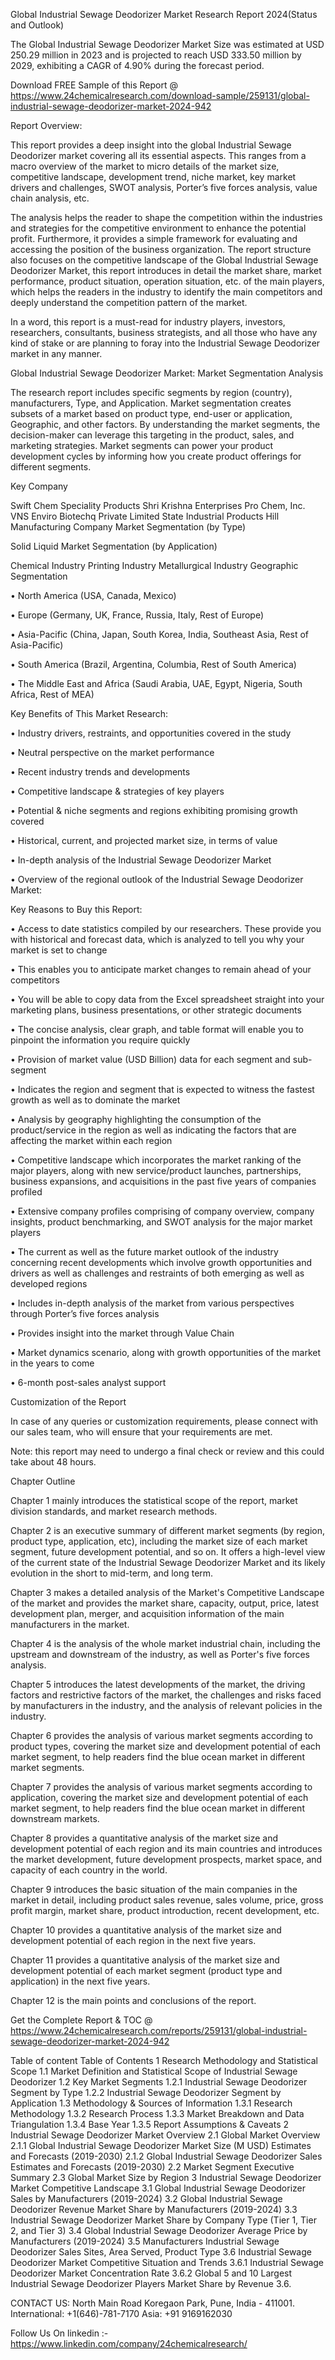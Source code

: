 Global Industrial Sewage Deodorizer Market Research Report 2024(Status and Outlook)

The Global Industrial Sewage Deodorizer Market Size was estimated at USD 250.29 million in 2023 and is projected to reach USD 333.50 million by 2029, exhibiting a CAGR of 4.90% during the forecast period.

Download FREE Sample of this Report @ https://www.24chemicalresearch.com/download-sample/259131/global-industrial-sewage-deodorizer-market-2024-942

Report Overview:

This report provides a deep insight into the global Industrial Sewage Deodorizer market covering all its essential aspects. This ranges from a macro overview of the market to micro details of the market size, competitive landscape, development trend, niche market, key market drivers and challenges, SWOT analysis, Porter’s five forces analysis, value chain analysis, etc.

The analysis helps the reader to shape the competition within the industries and strategies for the competitive environment to enhance the potential profit. Furthermore, it provides a simple framework for evaluating and accessing the position of the business organization. The report structure also focuses on the competitive landscape of the Global Industrial Sewage Deodorizer Market, this report introduces in detail the market share, market performance, product situation, operation situation, etc. of the main players, which helps the readers in the industry to identify the main competitors and deeply understand the competition pattern of the market.

In a word, this report is a must-read for industry players, investors, researchers, consultants, business strategists, and all those who have any kind of stake or are planning to foray into the Industrial Sewage Deodorizer market in any manner.

Global Industrial Sewage Deodorizer Market: Market Segmentation Analysis

The research report includes specific segments by region (country), manufacturers, Type, and Application. Market segmentation creates subsets of a market based on product type, end-user or application, Geographic, and other factors. By understanding the market segments, the decision-maker can leverage this targeting in the product, sales, and marketing strategies. Market segments can power your product development cycles by informing how you create product offerings for different segments.

Key Company

Swift Chem Speciality Products
Shri Krishna Enterprises
Pro Chem, Inc.
VNS Enviro Biotechq Private Limited
State Industrial Products
Hill Manufacturing Company
Market Segmentation (by Type)

Solid
Liquid
Market Segmentation (by Application)

Chemical Industry
Printing Industry
Metallurgical Industry
Geographic Segmentation

• North America (USA, Canada, Mexico)

• Europe (Germany, UK, France, Russia, Italy, Rest of Europe)

• Asia-Pacific (China, Japan, South Korea, India, Southeast Asia, Rest of Asia-Pacific)

• South America (Brazil, Argentina, Columbia, Rest of South America)

• The Middle East and Africa (Saudi Arabia, UAE, Egypt, Nigeria, South Africa, Rest of MEA)

Key Benefits of This Market Research:

• Industry drivers, restraints, and opportunities covered in the study

• Neutral perspective on the market performance

• Recent industry trends and developments

• Competitive landscape & strategies of key players

• Potential & niche segments and regions exhibiting promising growth covered

• Historical, current, and projected market size, in terms of value

• In-depth analysis of the Industrial Sewage Deodorizer Market

• Overview of the regional outlook of the Industrial Sewage Deodorizer Market:

Key Reasons to Buy this Report:

• Access to date statistics compiled by our researchers. These provide you with historical and forecast data, which is analyzed to tell you why your market is set to change

• This enables you to anticipate market changes to remain ahead of your competitors

• You will be able to copy data from the Excel spreadsheet straight into your marketing plans, business presentations, or other strategic documents

• The concise analysis, clear graph, and table format will enable you to pinpoint the information you require quickly

• Provision of market value (USD Billion) data for each segment and sub-segment

• Indicates the region and segment that is expected to witness the fastest growth as well as to dominate the market

• Analysis by geography highlighting the consumption of the product/service in the region as well as indicating the factors that are affecting the market within each region

• Competitive landscape which incorporates the market ranking of the major players, along with new service/product launches, partnerships, business expansions, and acquisitions in the past five years of companies profiled

• Extensive company profiles comprising of company overview, company insights, product benchmarking, and SWOT analysis for the major market players

• The current as well as the future market outlook of the industry concerning recent developments which involve growth opportunities and drivers as well as challenges and restraints of both emerging as well as developed regions

• Includes in-depth analysis of the market from various perspectives through Porter’s five forces analysis

• Provides insight into the market through Value Chain

• Market dynamics scenario, along with growth opportunities of the market in the years to come

• 6-month post-sales analyst support

Customization of the Report

In case of any queries or customization requirements, please connect with our sales team, who will ensure that your requirements are met.

Note: this report may need to undergo a final check or review and this could take about 48 hours.

Chapter Outline

Chapter 1 mainly introduces the statistical scope of the report, market division standards, and market research methods.

Chapter 2 is an executive summary of different market segments (by region, product type, application, etc), including the market size of each market segment, future development potential, and so on. It offers a high-level view of the current state of the Industrial Sewage Deodorizer Market and its likely evolution in the short to mid-term, and long term.

Chapter 3 makes a detailed analysis of the Market's Competitive Landscape of the market and provides the market share, capacity, output, price, latest development plan, merger, and acquisition information of the main manufacturers in the market.

Chapter 4 is the analysis of the whole market industrial chain, including the upstream and downstream of the industry, as well as Porter's five forces analysis.

Chapter 5 introduces the latest developments of the market, the driving factors and restrictive factors of the market, the challenges and risks faced by manufacturers in the industry, and the analysis of relevant policies in the industry.

Chapter 6 provides the analysis of various market segments according to product types, covering the market size and development potential of each market segment, to help readers find the blue ocean market in different market segments.

Chapter 7 provides the analysis of various market segments according to application, covering the market size and development potential of each market segment, to help readers find the blue ocean market in different downstream markets.

Chapter 8 provides a quantitative analysis of the market size and development potential of each region and its main countries and introduces the market development, future development prospects, market space, and capacity of each country in the world.

Chapter 9 introduces the basic situation of the main companies in the market in detail, including product sales revenue, sales volume, price, gross profit margin, market share, product introduction, recent development, etc.

Chapter 10 provides a quantitative analysis of the market size and development potential of each region in the next five years.

Chapter 11 provides a quantitative analysis of the market size and development potential of each market segment (product type and application) in the next five years.

Chapter 12 is the main points and conclusions of the report.

Get the Complete Report & TOC @ https://www.24chemicalresearch.com/reports/259131/global-industrial-sewage-deodorizer-market-2024-942

Table of content
Table of Contents
1 Research Methodology and Statistical Scope
1.1 Market Definition and Statistical Scope of Industrial Sewage Deodorizer
1.2 Key Market Segments
1.2.1 Industrial Sewage Deodorizer Segment by Type
1.2.2 Industrial Sewage Deodorizer Segment by Application
1.3 Methodology & Sources of Information
1.3.1 Research Methodology
1.3.2 Research Process
1.3.3 Market Breakdown and Data Triangulation
1.3.4 Base Year
1.3.5 Report Assumptions & Caveats
2 Industrial Sewage Deodorizer Market Overview
2.1 Global Market Overview
2.1.1 Global Industrial Sewage Deodorizer Market Size (M USD) Estimates and Forecasts (2019-2030)
2.1.2 Global Industrial Sewage Deodorizer Sales Estimates and Forecasts (2019-2030)
2.2 Market Segment Executive Summary
2.3 Global Market Size by Region
3 Industrial Sewage Deodorizer Market Competitive Landscape
3.1 Global Industrial Sewage Deodorizer Sales by Manufacturers (2019-2024)
3.2 Global Industrial Sewage Deodorizer Revenue Market Share by Manufacturers (2019-2024)
3.3 Industrial Sewage Deodorizer Market Share by Company Type (Tier 1, Tier 2, and Tier 3)
3.4 Global Industrial Sewage Deodorizer Average Price by Manufacturers (2019-2024)
3.5 Manufacturers Industrial Sewage Deodorizer Sales Sites, Area Served, Product Type
3.6 Industrial Sewage Deodorizer Market Competitive Situation and Trends
3.6.1 Industrial Sewage Deodorizer Market Concentration Rate
3.6.2 Global 5 and 10 Largest Industrial Sewage Deodorizer Players Market Share by Revenue
3.6.

CONTACT US:
North Main Road Koregaon Park, Pune, India - 411001.
International: +1(646)-781-7170
Asia: +91 9169162030

Follow Us On linkedin :- https://www.linkedin.com/company/24chemicalresearch/
